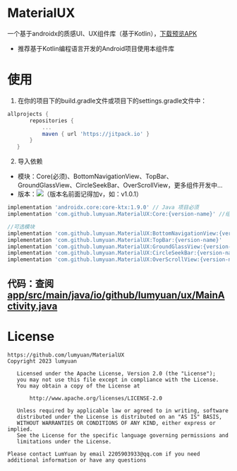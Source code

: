 # MaterialUX
一个基于androidx的质感UI、UX组件库（基于Kotlin），<a href="https://github.com/lumyuan/MaterialUX/releases">下载预览APK</a>

* 推荐基于Kotlin编程语言开发的Android项目使用本组件库

# 使用
1. 在你的项目下的build.gradle文件或项目下的settings.gradle文件中：
 ```gradle
 allprojects {
		repositories {
			...
			maven { url 'https://jitpack.io' }
		}
	}
 ```
2. 导入依赖
* 模块：Core(必须)、BottomNavigationView、TopBar、GroundGlassView、CircleSeekBar、OverScrollView，更多组件开发中...
* 版本：[![](https://jitpack.io/v/lumyuan/MaterialUX.svg)](https://jitpack.io/#lumyuan/MaterialUX)（版本名前面记得加v，如：v1.0.1）
```gradle
implementation 'androidx.core:core-ktx:1.9.0' // Java 项目必须
implementation 'com.github.lumyuan.MaterialUX:Core:{version-name}' //组件库必须

//可选模块
implementation 'com.github.lumyuan.MaterialUX:BottomNavigationView:{version-name}'
implementation 'com.github.lumyuan.MaterialUX:TopBar:{version-name}'
implementation 'com.github.lumyuan.MaterialUX:GroundGlassView:{version-name}'
implementation 'com.github.lumyuan.MaterialUX:CircleSeekBar:{version-name}'
implementation 'com.github.lumyuan.MaterialUX:OverScrollView:{version-name}'
```

## 代码：查阅<a href="https://github.com/lumyuan/MaterialUX/blob/main/app/src/main/java/io/github/lumyuan/ux/MainActivity.java">app/src/main/java/io/github/lumyuan/ux/MainActivity.java</a>

# License
```
https://github.com/lumyuan/MaterialUX
Copyright 2023 lumyuan

   Licensed under the Apache License, Version 2.0 (the "License");
   you may not use this file except in compliance with the License.
   You may obtain a copy of the License at

       http://www.apache.org/licenses/LICENSE-2.0

   Unless required by applicable law or agreed to in writing, software
   distributed under the License is distributed on an "AS IS" BASIS,
   WITHOUT WARRANTIES OR CONDITIONS OF ANY KIND, either express or implied.
   See the License for the specific language governing permissions and
   limitations under the License.

Please contact LumYuan by email 2205903933@qq.com if you need
additional information or have any questions
```
